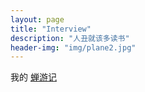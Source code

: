 ```yaml
---
layout: page
title: "Interview"
description: "人丑就该多读书"
header-img: "img/plane2.jpg"
---
```



我的 [蝉游记](http://chanyouji.com/users/448398)
